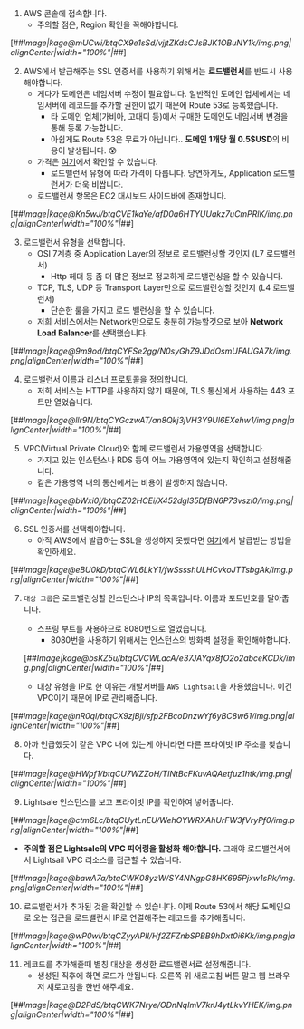 1. AWS 콘솔에 접속합니다.
   * 주의할 점은, Region 확인을 꼭해야합니다.

[##_Image|kage@mUCwi/btqCX9e1sSd/vjjtZKdsCJsBJK1OBuNY1k/img.png|alignCenter|width="100%"|_##]

2. AWS에서 발급해주는 SSL 인증서를 사용하기 위해서는 **로드밸런서**를 반드시 사용해야합니다.
   * 게다가 도메인은 네임서버 수정이 필요합니다. 일반적인 도메인 업체에서는 네임서버에 레코드를 추가할 권한이 없기 때문에 Route 53로 등록했습니다.
     * 타 도메인 업체(가비아, 고대디 등)에서 구매한 도메인도 네임서버 변경을 통해 등록 가능합니다.
     * 아쉽게도 Route 53은 무료가 아닙니다.. **도메인 1개당 월 0.5$USD**의 비용이 발생됩니다. :cold_sweat:
   * 가격은 [여기](https://aws.amazon.com/ko/elasticloadbalancing/pricing/)에서 확인할 수 있습니다.
     * 로드밸런서 유형에 따라 가격이 다릅니다. 당연하게도, Application 로드밸런서가 더욱 비쌉니다.
   * 로드밸런서 항목은 EC2 대시보드 사이드바에 존재합니다.

[##_Image|kage@Kn5wJ/btqCVE1kaYe/afD0a6HTYUUakz7uCmPRlK/img.png|alignCenter|width="100%"|_##]

3. 로드밸런서 유형을 선택합니다.
   * OSI 7계층 중 Application Layer의 정보로 로드밸런싱할 것인지 (L7 로드밸런서)
     * Http 헤더 등 좀 더 많은 정보로 정교하게 로드밸런싱을 할 수 있습니다.
   * TCP, TLS, UDP 등 Transport Layer만으로 로드밸런싱할 것인지 (L4 로드밸런서)
     * 단순한 룰을 가지고 로드 밸런싱을 할 수 있습니다.
   * 저희 서비스에서는 Network만으로도 충분히 가능할것으로 보아 **Network Load Balancer**를 선택했습니다.

[##_Image|kage@9m9od/btqCYFSe2gg/N0syGhZ9JDdOsmUFAUGA7k/img.png|alignCenter|width="100%"|_##]

4. 로드밸런서 이름과 리스너 프로토콜을 정의합니다.
   * 저희 서비스는 HTTP를 사용하지 않기 때문에, TLS 통신에서 사용하는 443 포트만 열었습니다.

[##_Image|kage@llr9N/btqCYGczwAT/an8Qkj3jVH3Y9Ul6EXehw1/img.png|alignCenter|width="100%"|_##]

5. VPC(Virtual Private Cloud)와 함께 로드밸런서 가용영역을 선택합니다.
   * 가지고 있는 인스턴스나 RDS 등이 어느 가용영역에 있는지 확인하고 설정해줍니다.
   * 같은 가용영역 내의 통신에서는 비용이 발생하지 않습니다.

[##_Image|kage@bWxi0j/btqCZ02HCEi/X452dgl35DfBN6P73vszl0/img.png|alignCenter|width="100%"|_##]

6. SSL 인증서를 선택해야합니다.
   * 아직 AWS에서 발급하는 SSL을 생성하지 못했다면 [여기](./AWS-SSL-%EC%9D%B8%EC%A6%9D%EC%84%9C-%EB%B0%9C%EA%B8%89)에서 발급받는 방법을 확인하세요.

[##_Image|kage@eBU0kD/btqCWL6LkY1/fwSssshULHCvkoJTTsbgAk/img.png|alignCenter|width="100%"|_##]

7. `대상 그룹`은 로드밸런싱할 인스턴스나 IP의 목록입니다. 이름과 포트번호를 달아줍니다.

   * 스프링 부트를 사용하므로 8080번으로 열었습니다.
     * 8080번을 사용하기 위해서는 인스턴스의 방화벽 설정을 확인해야합니다.

   [##_Image|kage@bsKZ5u/btqCVCWLacA/e37JAYqx8fO2o2abceKCDk/img.png|alignCenter|width="100%"|_##]

   * 대상 유형을 IP로 한 이유는 개발서버를 `AWS Lightsail`을 사용했습니다. 이건 VPC이기 때문에 IP로 관리해줍니다. 

[##_Image|kage@nR0qI/btqCX9zjBji/sfp2FBcoDnzwYf6yBC8w61/img.png|alignCenter|width="100%"|_##]

8. 아까 언급했듯이 같은 VPC 내에 있는게 아니라면 다른 프라이빗 IP 주소를 찾습니다.

[##_Image|kage@HWpf1/btqCU7WZZoH/TINtBcFKuvAQAetfuz1htk/img.png|alignCenter|width="100%"|_##]

9. Lightsale 인스턴스를 보고 프라이빗 IP를 확인하여 넣어줍니다.

[##_Image|kage@ctm6Lc/btqCUytLnEU/WehOYWRXAhUrFW3fVryPf0/img.png|alignCenter|width="100%"|_##]

* **주의할 점은 Lightsale의 VPC 피어링을 활성화 해야합니다.** 그래야 로드밸런서에서 Lightsail VPC 리소스를 접근할 수 있습니다.

[##_Image|kage@bawA7a/btqCWK08yzW/SY4NNgpG8HK695Pjxw1sRk/img.png|alignCenter|width="100%"|_##]

10. 로드밸런서가 추가된 것을 확인할 수 있습니다. 이제 Route 53에서 해당 도메인으로 오는 접근을 로드밸런서 IP로 연결해주는 레코드를 추가해줍니다.

[##_Image|kage@wP0wi/btqCZyyAPII/Hf2ZFZnbSPBB9hDxt0i6Kk/img.png|alignCenter|width="100%"|_##]

11. 레코드를 추가해줄때 별칭 대상을 생성한 로드밸런서로 설정해줍니다.
    * 생성된 직후에 하면 로드가 안됩니다. 오른쪽 위 새로고침 버튼 말고 웹 브라우저 새로고침을 한번 해주세요.

[##_Image|kage@D2PdS/btqCWK7Nrye/ODnNqImV7krJ4ytLkvYHEK/img.png|alignCenter|width="100%"|_##]